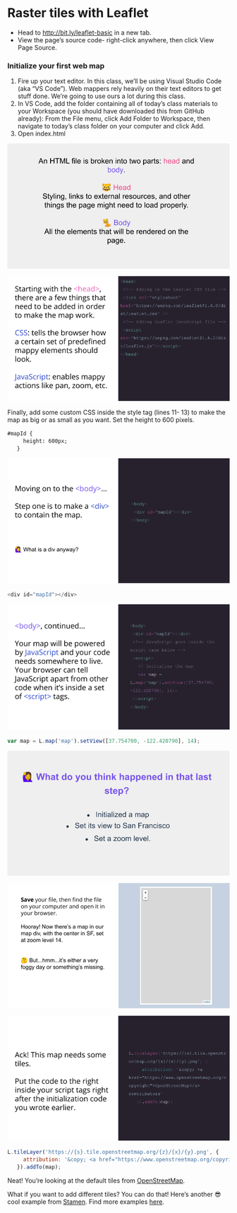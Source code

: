 # Raster tiles with Leaflet

- Head to http://bit.ly/leaflet-basic in a new tab.
- View the page’s source code- right-click anywhere, then click View Page Source.

### Initialize your first web map
1. Fire up your text editor. In this class, we’ll be using Visual Studio Code (aka “VS Code”). Web mappers rely heavily on their text editors to get stuff done. We’re going to use ours a lot during this class.
2. In VS Code, add the folder containing all of today’s class materials to your Workspace (you should have downloaded this from GitHub already): From the File menu, click Add Folder to Workspace, then navigate to today’s class folder on your computer and click Add.
3. Open index.html

![image](images/slide53.png)

![image](images/slide55.png)

Finally, add some custom CSS inside the style tag (lines 11- 13) to make the map as big or as small as you want. 
Set the height to 600 pixels.

```html
#mapId {
     height: 600px;
   }
 ```

![image](images/slide57.png)
```js
<div id="mapId"></div>
```

![image](images/slide58.png)
```js
var map = L.map('map').setView([37.754700, -122.420790], 14);
```

![image](images/slide60.png)

![image](images/slide61.png)

![image](images/slide62.png)


``` js
L.tileLayer('https://{s}.tile.openstreetmap.org/{z}/{x}/{y}.png', {
     attribution: '&copy; <a href="https://www.openstreetmap.org/copyright">OpenStreetMap</a> contributors'
   }).addTo(map);
```

Neat! You’re looking at the default tiles from [OpenStreetMap](https://www.openstreetmap.org/#map=5/38.007/-95.844). 

What if you want to add different tiles? You can do that! Here’s another 😎 cool example from [Stamen](https://stamen.com/). Find more examples [here](https://leaflet-extras.github.io/leaflet-providers/preview/).
